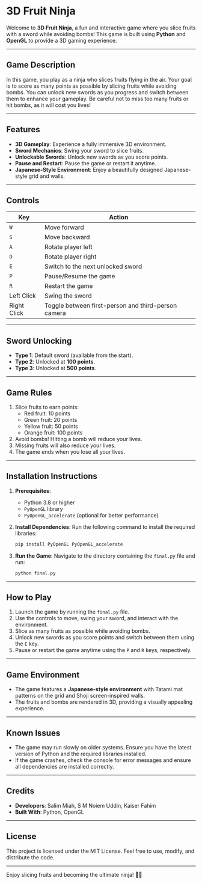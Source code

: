 # 3D Fruit Ninja

Welcome to **3D Fruit Ninja**, a fun and interactive game where you slice fruits with a sword while avoiding bombs! This game is built using **Python** and **OpenGL** to provide a 3D gaming experience.

---

## Game Description

In this game, you play as a ninja who slices fruits flying in the air. Your goal is to score as many points as possible by slicing fruits while avoiding bombs. You can unlock new swords as you progress and switch between them to enhance your gameplay. Be careful not to miss too many fruits or hit bombs, as it will cost you lives!

---

## Features

- **3D Gameplay**: Experience a fully immersive 3D environment.
- **Sword Mechanics**: Swing your sword to slice fruits.
- **Unlockable Swords**: Unlock new swords as you score points.
- **Pause and Restart**: Pause the game or restart it anytime.
- **Japanese-Style Environment**: Enjoy a beautifully designed Japanese-style grid and walls.

---

## Controls

| Key         | Action                                    |
|-------------|-------------------------------------------|
| `W`         | Move forward                              |
| `S`         | Move backward                             |
| `A`         | Rotate player left                        |
| `D`         | Rotate player right                       |
| `E`         | Switch to the next unlocked sword         |
| `P`         | Pause/Resume the game                     |
| `R`         | Restart the game                          |
| Left Click  | Swing the sword                           |
| Right Click | Toggle between first-person and third-person camera |

---

## Sword Unlocking

- **Type 1**: Default sword (available from the start).
- **Type 2**: Unlocked at **100 points**.
- **Type 3**: Unlocked at **500 points**.

---

## Game Rules

1. Slice fruits to earn points:
   - Red fruit: 10 points
   - Green fruit: 20 points
   - Yellow fruit: 50 points
   - Orange fruit: 100 points
2. Avoid bombs! Hitting a bomb will reduce your lives.
3. Missing fruits will also reduce your lives.
4. The game ends when you lose all your lives.

---

## Installation Instructions

1. **Prerequisites**:
   - Python 3.8 or higher
   - `PyOpenGL` library
   - `PyOpenGL_accelerate` (optional for better performance)

2. **Install Dependencies**:
   Run the following command to install the required libraries:
   ```bash
   pip install PyOpenGL PyOpenGL_accelerate

3. **Run the Game**:
   Navigate to the directory containing the `final.py` file and run:
   ```bash
   python final.py
   ```

---

## How to Play

1. Launch the game by running the `final.py` file.
2. Use the controls to move, swing your sword, and interact with the environment.
3. Slice as many fruits as possible while avoiding bombs.
4. Unlock new swords as you score points and switch between them using the `E` key.
5. Pause or restart the game anytime using the `P` and `R` keys, respectively.

---

## Game Environment

- The game features a **Japanese-style environment** with Tatami mat patterns on the grid and Shoji screen-inspired walls.
- The fruits and bombs are rendered in 3D, providing a visually appealing experience.

---

## Known Issues

- The game may run slowly on older systems. Ensure you have the latest version of Python and the required libraries installed.
- If the game crashes, check the console for error messages and ensure all dependencies are installed correctly.

---

## Credits

- **Developers**: Salim Miah, S M Noiem Uddin, Kaiser Fahim
- **Built With**: Python, OpenGL

---

## License

This project is licensed under the MIT License. Feel free to use, modify, and distribute the code.

---

Enjoy slicing fruits and becoming the ultimate ninja! 🥷🍉
